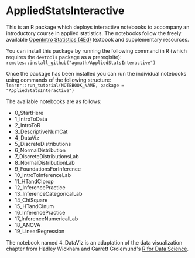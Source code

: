 # AppliedStatsInteractive
 
This is an R package which deploys interactive notebooks to accompany an introductory course in applied statistics. The notebooks follow the freely available [OpenIntro Statistics (4Ed)](http://www.openintro.org/os) textbook and supplementary resources. 

You can install this package by running the following command in R (which requires the `devtools` package as a prereqisite): `remotes::install_github("agmath/AppliedStatsInteractive")`

Once the package has been installed you can run the individual notebooks using commands of the following structure: `learnr::run_tutorial(NOTEBOOK_NAME, package = "AppliedStatsInteractive")`

The available notebooks are as follows:
+ 0_StartHere
+ 1_IntroToData
+ 2_IntroToR
+ 3_DescriptiveNumCat
+ 4_DataViz
+ 5_DiscreteDistributions
+ 6_NormalDistribution
+ 7_DiscreteDistributionsLab
+ 8_NormalDistributionLab
+ 9_FoundationsForInference
+ 10_IntroToInferenceLab
+ 11_HTandCIprop
+ 12_InferencePractice
+ 13_InferenceCategoricalLab
+ 14_ChiSquare
+ 15_HTandCInum
+ 16_InferencePractice
+ 17_InferenceNumericalLab
+ 18_ANOVA
+ 19_LinearRegression

The notebook named 4_DataViz is an adaptation of the data visualization chapter from Hadley Wickham and Garrett Grolemund's [R for Data Science](https://r4ds.had.co.nz/).
